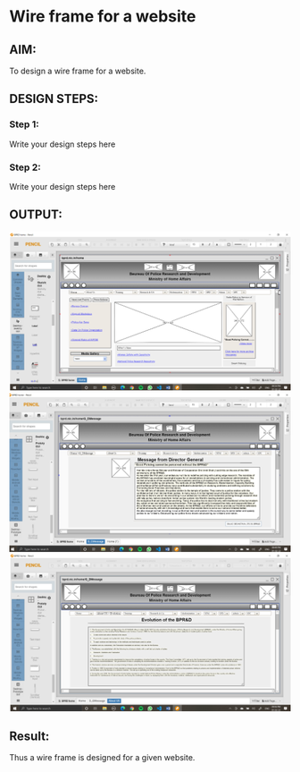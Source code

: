 # Wire frame for a website

## AIM:
To design a wire frame for a website.

## DESIGN STEPS:

### Step 1:
Write your design steps here 

### Step 2:
Write your design steps here

## OUTPUT:
![output](./11.png)
![output](./12.png)
![output](./13.png)


## Result:
Thus a wire frame is designed for a given website.
